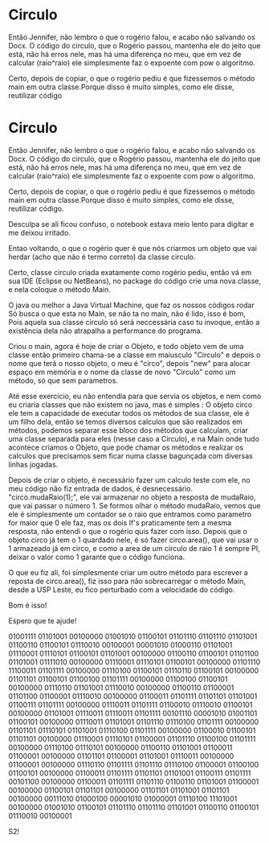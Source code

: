 # Circulo

Então Jennifer, não lembro o que o rogério falou, e acabo não salvando os Docx.
O código do circulo, que o Rogério passou, mantenha ele do jeito que está,
não há erros nele, mas há uma diferença no meu, que em vez de calcular (raio^raio)
ele simplesmente faz o expoente com pow o algoritmo.

Certo, depois de copiar, o que o rogério pediu é que fizessemos o método main em outra
classe.Porque disso é muito simples, como ele disse, reutilizar código

# Circulo

Então Jennifer, não lembro o que o rogério falou, e acabo não salvando os Docx.
O código do circulo, que o Rogério passou, mantenha ele do jeito que está,
não há erros nele, mas há uma diferença no meu, que em vez de calcular (raio^raio)
ele simplesmente faz o expoente com pow o algoritmo.

Certo, depois de copiar, o que o rogério pediu é que fizessemos o método main em outra
classe.Porque disso é muito simples, como ele disse, reutilizar código.

Desculpa se ali ficou confuso, o notebook estava meio lento para digitar
e me deixou irritado.

Entao voltando, o que o rogério quer é que nós criarmos um objeto que 
vai herdar (acho que não é termo correto) da classe circulo.

Certo, classe circulo criada exatamente como rogério pediu, então
vá em sua IDE (Eclipse ou NetBeans), no package do código crie
uma nova classe, e nela coloque o método Main.

O java ou melhor a Java Virtual Machine, que faz os nossos códigos rodar
Só busca o que esta no Main, se não ta no main, não é lido, isso é bom,
Pois aquela sua classe circulo só será neccessária caso tu invoque, então
a existência dela não atrapalha a performance do programa.

Criou o main, agora é hoje de criar o Objeto, e todo objeto vem de uma classe
então primeiro chama-se a classe em maiusculo "Circulo" e depois o nome que
terá o nosso objeto, o meu é "circo", depois "new" para alocar espaço em
memória e o nome da classe de novo "Circulo" como um método, só que sem
parametros.

Até esse exercício, eu não entendia para que servia os objetos, e nem
como eu criaria classes que não existem no java, mas é simples :
O objeto circo ele tem a capacidade de executar todos os métodos
de sua classe, ele é um filho dela, então se temos diversos calculos
que são realizados em métodos, podemos separar esse bloco dos métodos
que calculam, criar uma classe separada para eles (nesse caso a Circulo),
e na Main onde tudo acontece criamos o Objeto, que pode chamar os métodos 
e realizar os calculos que precisamos sem ficar numa classe bagunçada com 
diversas linhas jogadas.


Depois de criar o objeto, é necessário fazer um calculo teste com ele,
no meu código não fiz entrada de dados, é desnecessário.
"circo.mudaRaio(1);", ele vai armazenar no objeto a resposta de
mudaRaio, que vai passar o número 1.
Se formos olhar o método mudaRaio, vemos que ele é simplesmente um contador
se o raio que entramos como parametro for maior que 0 ele faz, mas os dois If's
praticamente tem a mesma resposta, não entendi o que o rogério quis fazer com isso.
Depois que o objeto circo já tem o 1 quardado nele, é só fazer
circo.area(), que vai usar o 1 armazeado já em circo, e como
a area de um circulo de raio 1 é sempre PI, deixar o valor como 1
garante que o código funciona.

O que eu fiz ali, foi simplesmente criar um outro método para escrever
a reposta de circo.area(), fiz isso para não sobrecarregar o método 
Main, desde a USP Leste, eu fico perturbado com a velocidade do código.

Bom é isso!

Espero que te ajude!


01001111 01101001 00100000 01001010 01100101 01101110 01101110 01101001 01100110 01100101 01110010 00100001 00001010 01000110 01101001 01110001 01110101 01100101 01101001 00100000 01100110 01100101 01101100 01101001 01111010 00100000 01110001 01110101 01100101 00100000 01101110 11100011 01101111 00100000 01110100 01100101 01110110 01100101 00100000 01101101 01100101 01100100 01101111 00100000 01100100 01100101 00100000 01110110 01101001 01110010 00100000 01100110 01100001 01101100 01100001 01110010 00100000 01100011 01101111 01101101 01101001 01100111 01101111 00100000 01110011 01101111 01100010 01110010 01100101 00100000 01101001 01110011 01110011 01101111 00101110 00001010 01001101 01100101 00100000 01110011 01101001 01101110 01110100 01101111 00100000 01101101 01110101 01101001 01110100 01101111 00100000 01100010 01100101 01101101 00100000 01110001 01110101 01100001 01101110 01100100 01101111 00100000 01110100 01110101 00100000 01100110 01101001 01100011 01100001 00100000 01101101 01100001 01101001 01110011 00100000 01100001 00100000 01110110 01101111 01101110 01110100 01100001 01100100 01100101 00100000 01100011 01101111 01101101 01101001 01100111 01101111 00101100 00100000 01100011 01101111 01101110 01100110 01101001 01100001 00100000 01100101 01101101 00100000 01101101 01101001 01101101 00100000 00111010 01000100 00001010 01000001 01110100 11101001 00100000 01001010 01100101 01101110 01101110 01101001 01100110 01100101 01110010 00100001 


S2!





